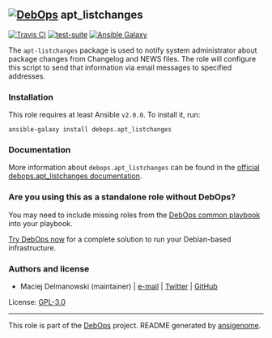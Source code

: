 ## [![DebOps](https://debops.org/images/debops-small.png)](https://debops.org) apt_listchanges

<!-- This file was generated by Ansigenome. Do not edit this file directly but
     instead have a look at the files in the ./meta/ directory. -->

[![Travis CI](https://img.shields.io/travis/debops/ansible-apt_listchanges.svg?style=flat)](https://travis-ci.org/debops/ansible-apt_listchanges)
[![test-suite](https://img.shields.io/badge/test--suite-ansible--apt__listchanges-blue.svg?style=flat)](https://github.com/debops/test-suite/tree/master/ansible-apt_listchanges/)
[![Ansible Galaxy](https://img.shields.io/badge/galaxy-debops.apt_listchanges-660198.svg?style=flat)](https://galaxy.ansible.com/debops/apt_listchanges)


The `apt-listchanges` package is used to notify system administrator about
package changes from Changelog and NEWS files. The role will configure this
script to send that information via email messages to specified addresses.

### Installation

This role requires at least Ansible `v2.0.0`. To install it, run:

```Shell
ansible-galaxy install debops.apt_listchanges
```

### Documentation

More information about `debops.apt_listchanges` can be found in the
[official debops.apt_listchanges documentation](https://docs.debops.org/en/latest/ansible/roles/ansible-apt_listchanges/docs/).



### Are you using this as a standalone role without DebOps?

You may need to include missing roles from the [DebOps common
playbook](https://github.com/debops/debops-playbooks/blob/master/playbooks/common.yml)
into your playbook.

[Try DebOps now](https://debops.org/) for a complete solution to run your Debian-based infrastructure.





### Authors and license

- Maciej Delmanowski (maintainer) | [e-mail](mailto:drybjed@gmail.com) | [Twitter](https://twitter.com/drybjed) | [GitHub](https://github.com/drybjed)

License: [GPL-3.0](https://tldrlegal.com/license/gnu-general-public-license-v3-%28gpl-3%29)

***

This role is part of the [DebOps](https://debops.org/) project. README generated by [ansigenome](https://github.com/nickjj/ansigenome/).
